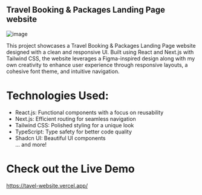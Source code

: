 ## Travel Booking & Packages Landing Page website
![image](https://github.com/user-attachments/assets/14501d37-5db0-4c89-b1b9-b85d01e7af6a)

This project showcases a Travel Booking & Packages Landing Page website designed with a clean and responsive UI. Built using React and Next.js with Tailwind CSS, the website leverages a Figma-inspired design along with my own creativity to enhance user experience through responsive layouts, a cohesive font theme, and intuitive navigation.


# Technologies Used:
<ul>
  <li
    >React.js: Functional components with a focus on reusability
 </li>
  <li>
    Next.js: Efficient routing for seamless navigation
  </li>
  <li>
    Tailwind CSS: Polished styling for a unique look
  </li>
  <li>
    TypeScript: Type safety for better code quality
  </li>
  <li>
    Shadcn UI: Beautiful UI components
  </li>
  ... and more!
</ul>


# Check out the Live Demo
https://tavel-website.vercel.app/
